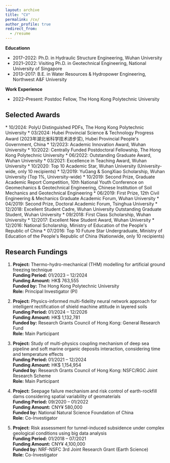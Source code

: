 ```yaml
---
layout: archive
title: "CV"
permalink: /cv/
author_profile: true
redirect_from:
  - /resume
---
```

**Educationn**
* 2017–2022: Ph.D. in Hydraulic Structure Engineering, Wuhan University
* 2021–2022: Visiting Ph.D. in Geotechnical Engineering, National University of Singapore
* 2013–2017: B.E. in Water Resources & Hydropower Engineering, Northwest A&F University

**Work Experience**
* 2022–Present: Postdoc Fellow, The Hong Kong Polytechnic University
  
<h2>Selected Awards</h2>
*	10/2024: PolyU Distinguished PDFs, The Hong Kong Polytechnic University
*	03/2024: Hubei Provincial Science & Technology Progress Award (2023年湖北省科学技术进步奖), Hubei Provincial People's Government, China
*	12/2023: Academic Innovation Award, Wuhan University
*	10/2022: Centrally Funded Postdoctoral Fellowship, The Hong Kong Polytechnic University
*	06/2022: Outstanding Graduate Award, Wuhan University
*	03/2021: Excellence in Teaching Award, Wuhan University
*	10/2020: Top 10 Academic Star, Wuhan University (University-wide, only 10 recipients)
*	12/2019: YuGang & SongXiao Scholarship, Wuhan University (Top 1%, University-wide)
*	10/2019: Second Prize, Graduate Academic Report Competition, 10th National Youth Conference on Geomechanics & Geotechnical Engineering, Chinese Institution of Soil Mechanics and Geotechnical Engineering
*	06/2019: First Prize, 12th Civil Engineering & Mechanics Graduate Academic Forum, Wuhan University  
*	04/2019: Second Prize, Doctoral Academic Forum, Tsinghua University
*	12/2018: Excellent Student Cadre, Wuhan University Outstanding Graduate Student, Wuhan University
*	09/2018: First Class Scholarship, Wuhan University
*	12/2017: Excellent New Student Award, Wuhan University
*	12/2016: National Scholarship, Ministry of Education of the People's Republic of China
*	07/2016: Top 10 Future Star Undergraduate, Ministry of Education of the People's Republic of China (Nationwide, only 10 recipients)


## Research Fundings

1. **Project:** Thermo-hydro-mechanical (THM) modelling for artificial ground freezing technique  
   **Funding Period:** 01/2023 – 12/2024  
   **Funding Amount:** HK$ 763,555  
   **Funded by:** The Hong Kong Polytechnic University  
   **Role:** Principal Investigator (PI)

2. **Project:** Physics-informed multi-fidelity neural network approach for intelligent rectification of shield machine attitude in layered soils  
   **Funding Period:** 01/2024 – 12/2026  
   **Funding Amount:** HK$ 1,132,781  
   **Funded by:** Research Grants Council of Hong Kong: General Research Fund  
   **Role:** Main Participant

3. **Project:** Study of multi-physics coupling mechanism of deep sea pipeline and soft marine organic deposits interaction, considering time and temperature effects  
   **Funding Period:** 01/2021 – 12/2024  
   **Funding Amount:** HK$ 1,154,954  
   **Funded by:** Research Grants Council of Hong Kong: NSFC/RGC Joint Research Scheme  
   **Role:** Main Participant

4. **Project:** Seepage failure mechanism and risk control of earth-rockfill dams considering spatial variability of geomaterials  
   **Funding Period:** 09/2020 – 01/2022  
   **Funding Amount:** CNY¥ 580,000  
   **Funded by:** National Natural Science Foundation of China  
   **Role:** Co-Investigator

5. **Project:** Risk assessment for tunnel-induced subsidence under complex geological conditions using big data analysis  
   **Funding Period:** 01/2018 – 07/2021  
   **Funding Amount:** CNY¥ 4,100,000  
   **Funded by:** NRF-NSFC 3rd Joint Research Grant (Earth Science)  
   **Role:** Co-Investigator
